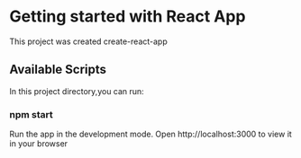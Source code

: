 # Getting started with React App
This project was created create-react-app
## Available Scripts
In this project directory,you can run:
### npm start
Run the app in the development mode.
Open http://localhost:3000 to view it in your browser
